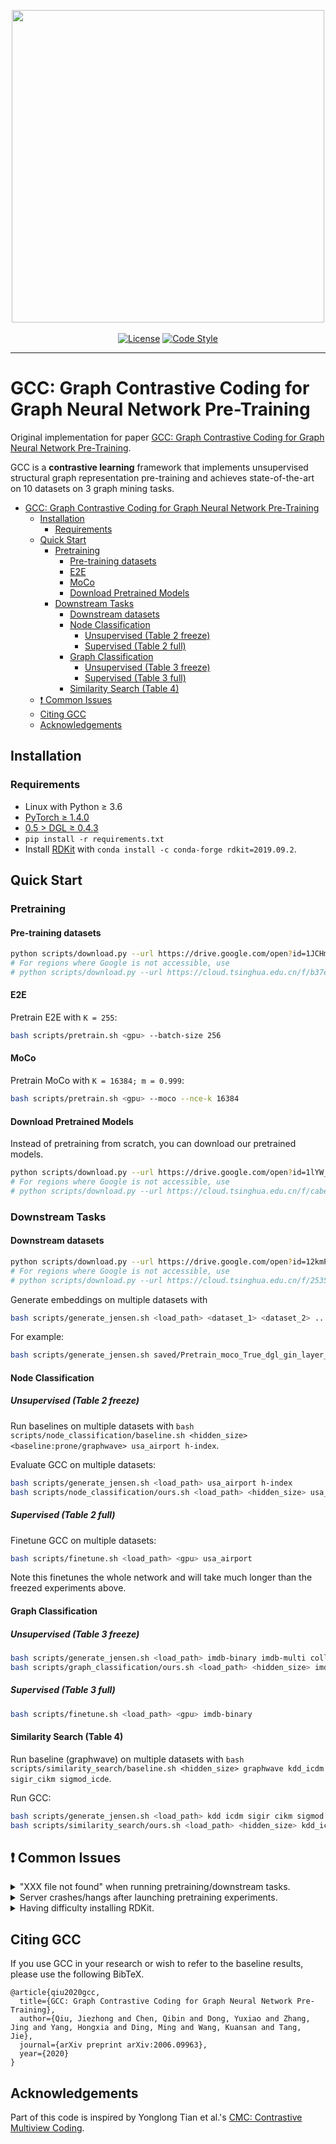 <p align="center">
  <img src="fig.png" width="500">
  <br />
  <br />
  <a href="https://github.com/THUDM/GCC/blob/master/LICENSE"><img alt="License" src="https://img.shields.io/github/license/THUDM/GCC" /></a>
  <a href="https://github.com/ambv/black"><img alt="Code Style" src="https://img.shields.io/badge/code%20style-black-000000.svg" /></a>
</p>

-------------------------------------

# GCC: Graph Contrastive Coding for Graph Neural Network Pre-Training

Original implementation for paper [GCC: Graph Contrastive Coding for Graph Neural Network Pre-Training](https://arxiv.org/abs/2006.09963).

GCC is a **contrastive learning** framework that implements unsupervised structural graph representation pre-training and achieves state-of-the-art on 10 datasets on 3 graph mining tasks.

- [GCC: Graph Contrastive Coding for Graph Neural Network Pre-Training](#gcc-graph-contrastive-coding-for-graph-neural-network-pre-training)
  - [Installation](#installation)
    - [Requirements](#requirements)
  - [Quick Start](#quick-start)
    - [Pretraining](#pretraining)
      - [Pre-training datasets](#pre-training-datasets)
      - [E2E](#e2e)
      - [MoCo](#moco)
      - [Download Pretrained Models](#download-pretrained-models)
    - [Downstream Tasks](#downstream-tasks)
      - [Downstream datasets](#downstream-datasets)
      - [Node Classification](#node-classification)
        - [Unsupervised (Table 2 freeze)](#unsupervised-table-2-freeze)
        - [Supervised (Table 2 full)](#supervised-table-2-full)
      - [Graph Classification](#graph-classification)
        - [Unsupervised (Table 3 freeze)](#unsupervised-table-3-freeze)
        - [Supervised (Table 3 full)](#supervised-table-3-full)
      - [Similarity Search (Table 4)](#similarity-search-table-4)
  - [❗ Common Issues](#-common-issues)
  - [Citing GCC](#citing-gcc)
  - [Acknowledgements](#acknowledgements)

## Installation

### Requirements

- Linux with Python ≥ 3.6
- [PyTorch ≥ 1.4.0](https://pytorch.org/)
- [0.5 > DGL ≥ 0.4.3](https://www.dgl.ai/pages/start.html)
- `pip install -r requirements.txt`
- Install [RDKit](https://www.rdkit.org/docs/Install.html) with `conda install -c conda-forge rdkit=2019.09.2`.

## Quick Start

<!--
## How to process data

```
python x2dgl.py --graph-dir data_bin/kdd17 --save-file data_bin/dgl/graphs.bin
```
-->

### Pretraining

#### Pre-training datasets

```bash
python scripts/download.py --url https://drive.google.com/open?id=1JCHm39rf7HAJSp-1755wa32ToHCn2Twz --path data --fname small.bin
# For regions where Google is not accessible, use
# python scripts/download.py --url https://cloud.tsinghua.edu.cn/f/b37eed70207c468ba367/?dl=1 --path data --fname small.bin
```

#### E2E

Pretrain E2E with `K = 255`:

```bash
bash scripts/pretrain.sh <gpu> --batch-size 256
```

#### MoCo

Pretrain MoCo with `K = 16384; m = 0.999`:

```bash
bash scripts/pretrain.sh <gpu> --moco --nce-k 16384
```

#### Download Pretrained Models

Instead of pretraining from scratch, you can download our pretrained models.

```bash
python scripts/download.py --url https://drive.google.com/open?id=1lYW_idy9PwSdPEC7j9IH5I5Hc7Qv-22- --path saved --fname pretrained.tar.gz
# For regions where Google is not accessible, use
# python scripts/download.py --url https://cloud.tsinghua.edu.cn/f/cabec37002a9446d9b20/?dl=1 --path saved --fname pretrained.tar.gz
```

### Downstream Tasks

#### Downstream datasets

```bash
python scripts/download.py --url https://drive.google.com/open?id=12kmPV3XjVufxbIVNx5BQr-CFM9SmaFvM --path data --fname downstream.tar.gz
# For regions where Google is not accessible, use
# python scripts/download.py --url https://cloud.tsinghua.edu.cn/f/2535437e896c4b73b6bb/?dl=1 --path data --fname downstream.tar.gz
```

Generate embeddings on multiple datasets with

```bash
bash scripts/generate_jensen.sh <load_path> <dataset_1> <dataset_2> ...
```

For example:

```bash
bash scripts/generate_jensen.sh saved/Pretrain_moco_True_dgl_gin_layer_5_lr_0.005_decay_1e-05_bsz_32_hid_64_samples_2000_nce_t_0.07_nce_k_16384_rw_hops_256_restart_prob_0.8_aug_1st_ft_False_deg_16_pos_32_momentum_0.999/current.pth usa_airport kdd imdb-binary
```

#### Node Classification

##### Unsupervised (Table 2 freeze)

Run baselines on multiple datasets with `bash scripts/node_classification/baseline.sh <hidden_size> <baseline:prone/graphwave> usa_airport h-index`.

Evaluate GCC on multiple datasets:

```bash
bash scripts/generate_jensen.sh <load_path> usa_airport h-index
bash scripts/node_classification/ours.sh <load_path> <hidden_size> usa_airport h-index
```

##### Supervised (Table 2 full)

Finetune GCC on multiple datasets:

```bash
bash scripts/finetune.sh <load_path> <gpu> usa_airport
```

Note this finetunes the whole network and will take much longer than the freezed experiments above.

#### Graph Classification

##### Unsupervised (Table 3 freeze)

```bash
bash scripts/generate_jensen.sh <load_path> imdb-binary imdb-multi collab rdt-b rdt-5k
bash scripts/graph_classification/ours.sh <load_path> <hidden_size> imdb-binary imdb-multi collab rdt-b rdt-5k
```

##### Supervised (Table 3 full)

```bash
bash scripts/finetune.sh <load_path> <gpu> imdb-binary
```

#### Similarity Search (Table 4)

Run baseline (graphwave) on multiple datasets with `bash scripts/similarity_search/baseline.sh <hidden_size> graphwave kdd_icdm sigir_cikm sigmod_icde`.

Run GCC:

```bash
bash scripts/generate_jensen.sh <load_path> kdd icdm sigir cikm sigmod icde
bash scripts/similarity_search/ours.sh <load_path> <hidden_size> kdd_icdm sigir_cikm sigmod_icde
```

## ❗ Common Issues

<details>
<summary>
"XXX file not found" when running pretraining/downstream tasks.
</summary>
<br/>
Please make sure you've downloaded the pretraining dataset or downstream task datasets according to GETTING_STARTED.md.
</details>

<details>
<summary>
Server crashes/hangs after launching pretraining experiments.
</summary>
<br/>
In addition to GPU, our pretraining stage requires a lot of computation resources, including CPU and RAM. If this happens, it usually means the CPU/RAM is exhausted on your machine. You can decrease `--num-workers` (number of dataloaders using CPU) and `--num-copies` (number of datasets copies residing in RAM). With the lowest profile, try `--num-workers 1 --num-copies 1`.

If this still fails, please upgrade your machine :). In the meanwhile, you can still download our pretrained model and evaluate it on downstream tasks.
</details>

<details>
<summary>
Having difficulty installing RDKit.
</summary>
<br/>
See the P.S. section in [this](https://github.com/THUDM/GCC/issues/12#issue-752080014) post.
</details>

## Citing GCC

If you use GCC in your research or wish to refer to the baseline results, please use the following BibTeX.

```
@article{qiu2020gcc,
  title={GCC: Graph Contrastive Coding for Graph Neural Network Pre-Training},
  author={Qiu, Jiezhong and Chen, Qibin and Dong, Yuxiao and Zhang, Jing and Yang, Hongxia and Ding, Ming and Wang, Kuansan and Tang, Jie},
  journal={arXiv preprint arXiv:2006.09963},
  year={2020}
}
```

## Acknowledgements

Part of this code is inspired by Yonglong Tian et al.'s [CMC: Contrastive Multiview Coding](https://github.com/HobbitLong/CMC).
